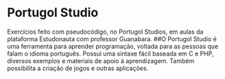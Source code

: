 # Portugol Studio
Exercícios feito com pseudocódigo, no Portugol Studios, em aulas da plataforma Estudonauta com professor Guanabara.
##O Portugol Studio é uma ferramenta para aprender programação, voltada para as pessoas que falam o idioma português. Possui uma sintaxe fácil baseada em C e PHP, diversos exemplos e materiais de apoio à aprendizagem. Também possibilita a criação de jogos e outras aplicações.
